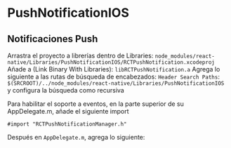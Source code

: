 # PushNotificationIOS

## Notificaciones Push

Arrastra el proyecto a librerías dentro de Libraries: `node_modules/react-native/Libraries/PushNotificationIOS/RCTPushNotification.xcodeproj`
Añade a (Link Binary With Libraries): `libRCTPushNotification.a`
Agrega lo siguiente a las rutas de búsqueda de encabezados: `Header Search Paths`: `$(SRCROOT)/../node_modules/react-native/Libraries/PushNotificationIOS`  y configura la búsqueda como recursiva

Para habilitar el soporte a eventos, en la parte superior de su AppDelegate.m, añade el siguiente import

`#import "RCTPushNotificationManager.h"`

Después en `AppDelegate.m`, agrega lo siguiente:
